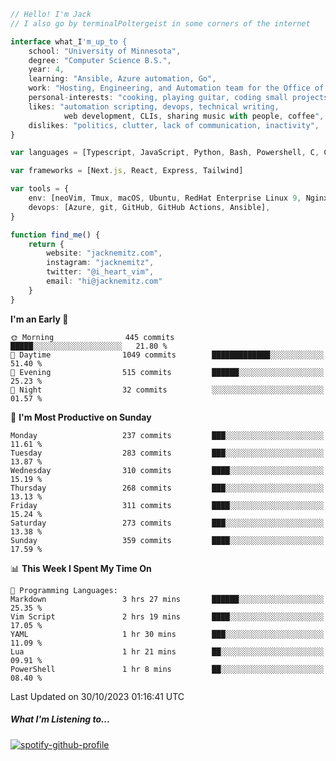 ```typescript
// Hello! I'm Jack
// I also go by terminalPoltergeist in some corners of the internet

interface what_I'm_up_to {
    school: "University of Minnesota",
    degree: "Computer Science B.S.",
    year: 4,
    learning: "Ansible, Azure automation, Go",
    work: "Hosting, Engineering, and Automation team for the Office of Information Technology at UMN",
    personal-interests: "cooking, playing guitar, coding small projects",
    likes: "automation scripting, devops, technical writing,
            web development, CLIs, sharing music with people, coffee",
    dislikes: "politics, clutter, lack of communication, inactivity",
}

var languages = [Typescript, JavaScript, Python, Bash, Powershell, C, C++, HTML, CSS]

var frameworks = [Next.js, React, Express, Tailwind]

var tools = {
    env: [neoVim, Tmux, macOS, Ubuntu, RedHat Enterprise Linux 9, Nginx, DigitalOcean, Cloudflare],
    devops: [Azure, git, GitHub, GitHub Actions, Ansible],
}

function find_me() {
    return {
        website: "jacknemitz.com",
        instagram: "jacknemitz",
        twitter: "@i_heart_vim",
        email: "hi@jacknemitz.com"
    }
}
```

<!--START_SECTION:waka-->
**I'm an Early 🐤** 

```text
🌞 Morning                445 commits         █████░░░░░░░░░░░░░░░░░░░░   21.80 % 
🌆 Daytime                1049 commits        █████████████░░░░░░░░░░░░   51.40 % 
🌃 Evening                515 commits         ██████░░░░░░░░░░░░░░░░░░░   25.23 % 
🌙 Night                  32 commits          ░░░░░░░░░░░░░░░░░░░░░░░░░   01.57 % 
```
📅 **I'm Most Productive on Sunday** 

```text
Monday                   237 commits         ███░░░░░░░░░░░░░░░░░░░░░░   11.61 % 
Tuesday                  283 commits         ███░░░░░░░░░░░░░░░░░░░░░░   13.87 % 
Wednesday                310 commits         ████░░░░░░░░░░░░░░░░░░░░░   15.19 % 
Thursday                 268 commits         ███░░░░░░░░░░░░░░░░░░░░░░   13.13 % 
Friday                   311 commits         ████░░░░░░░░░░░░░░░░░░░░░   15.24 % 
Saturday                 273 commits         ███░░░░░░░░░░░░░░░░░░░░░░   13.38 % 
Sunday                   359 commits         ████░░░░░░░░░░░░░░░░░░░░░   17.59 % 
```


📊 **This Week I Spent My Time On** 

```text
💬 Programming Languages: 
Markdown                 3 hrs 27 mins       ██████░░░░░░░░░░░░░░░░░░░   25.35 % 
Vim Script               2 hrs 19 mins       ████░░░░░░░░░░░░░░░░░░░░░   17.05 % 
YAML                     1 hr 30 mins        ███░░░░░░░░░░░░░░░░░░░░░░   11.09 % 
Lua                      1 hr 21 mins        ██░░░░░░░░░░░░░░░░░░░░░░░   09.91 % 
PowerShell               1 hr 8 mins         ██░░░░░░░░░░░░░░░░░░░░░░░   08.40 % 
```


 Last Updated on 30/10/2023 01:16:41 UTC
<!--END_SECTION:waka-->

##### What I'm Listening to...

[![spotify-github-profile](https://spotify-github-profile.vercel.app/api/view?uid=jack.nemitz&cover_image=true&show_offline=true&bar_color=53b14f&bar_color_cover=false&background_color=121212FF)](https://spotify-github-profile.vercel.app/api/view?uid=jack.nemitz&redirect=true)

